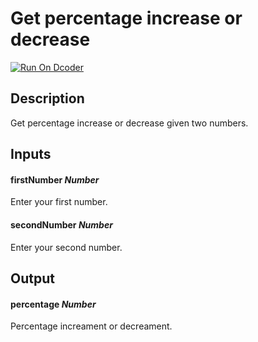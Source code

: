 # Get percentage increase or decrease
[![Run On Dcoder](https://static-content.dcoder.tech/dcoder-assets/run-on-dcoder.svg)](https://code.dcoder.tech/feed/block/60e61382e018626c204e6061)

## Description
Get percentage increase or decrease given two numbers.

## Inputs
#### **firstNumber**  *Number*
Enter your first number.
#### **secondNumber**  *Number*
Enter your second number.

## Output
#### **percentage**  *Number*
Percentage increament or decreament.

